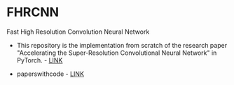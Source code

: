 # FHRCNN
Fast High Resolution Convolution Neural Network

- This repository is the implementation from scratch of the research paper "Accelerating the Super-Resolution
Convolutional Neural Network" in PyTorch. - <a href="https://arxiv.org/pdf/1608.00367">LINK</a>

- paperswithcode - <a href="https://paperswithcode.com/paper/accelerating-the-super-resolution">LINK</a>
